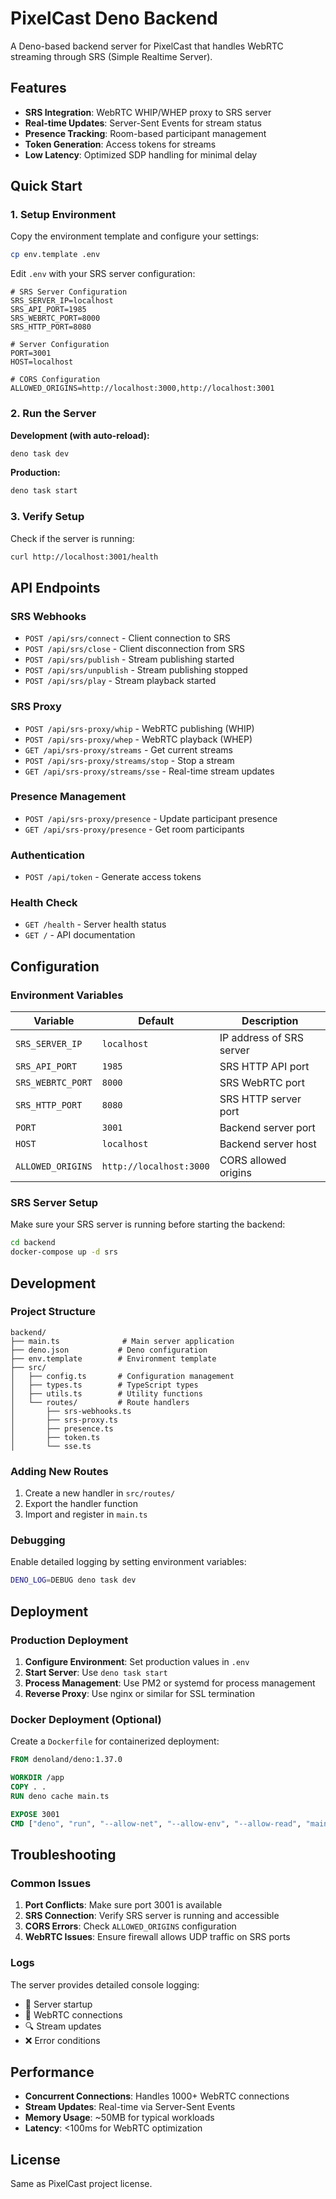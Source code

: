 # PixelCast Deno Backend

A Deno-based backend server for PixelCast that handles WebRTC streaming through SRS (Simple Realtime Server).

## Features

- **SRS Integration**: WebRTC WHIP/WHEP proxy to SRS server
- **Real-time Updates**: Server-Sent Events for stream status
- **Presence Tracking**: Room-based participant management
- **Token Generation**: Access tokens for streams
- **Low Latency**: Optimized SDP handling for minimal delay

## Quick Start

### 1. Setup Environment

Copy the environment template and configure your settings:

```bash
cp env.template .env
```

Edit `.env` with your SRS server configuration:

```env
# SRS Server Configuration
SRS_SERVER_IP=localhost
SRS_API_PORT=1985
SRS_WEBRTC_PORT=8000
SRS_HTTP_PORT=8080

# Server Configuration
PORT=3001
HOST=localhost

# CORS Configuration
ALLOWED_ORIGINS=http://localhost:3000,http://localhost:3001
```

### 2. Run the Server

**Development (with auto-reload):**

```bash
deno task dev
```

**Production:**

```bash
deno task start
```

### 3. Verify Setup

Check if the server is running:

```bash
curl http://localhost:3001/health
```

## API Endpoints

### SRS Webhooks

- `POST /api/srs/connect` - Client connection to SRS
- `POST /api/srs/close` - Client disconnection from SRS
- `POST /api/srs/publish` - Stream publishing started
- `POST /api/srs/unpublish` - Stream publishing stopped
- `POST /api/srs/play` - Stream playback started

### SRS Proxy

- `POST /api/srs-proxy/whip` - WebRTC publishing (WHIP)
- `POST /api/srs-proxy/whep` - WebRTC playback (WHEP)
- `GET /api/srs-proxy/streams` - Get current streams
- `POST /api/srs-proxy/streams/stop` - Stop a stream
- `GET /api/srs-proxy/streams/sse` - Real-time stream updates

### Presence Management

- `POST /api/srs-proxy/presence` - Update participant presence
- `GET /api/srs-proxy/presence` - Get room participants

### Authentication

- `POST /api/token` - Generate access tokens

### Health Check

- `GET /health` - Server health status
- `GET /` - API documentation

## Configuration

### Environment Variables

| Variable | Default | Description |
|----------|---------|-------------|
| `SRS_SERVER_IP` | `localhost` | IP address of SRS server |
| `SRS_API_PORT` | `1985` | SRS HTTP API port |
| `SRS_WEBRTC_PORT` | `8000` | SRS WebRTC port |
| `SRS_HTTP_PORT` | `8080` | SRS HTTP server port |
| `PORT` | `3001` | Backend server port |
| `HOST` | `localhost` | Backend server host |
| `ALLOWED_ORIGINS` | `http://localhost:3000` | CORS allowed origins |

### SRS Server Setup

Make sure your SRS server is running before starting the backend:

```bash
cd backend
docker-compose up -d srs
```

## Development

### Project Structure

```
backend/
├── main.ts              # Main server application
├── deno.json           # Deno configuration
├── env.template        # Environment template
├── src/
│   ├── config.ts       # Configuration management
│   ├── types.ts        # TypeScript types
│   ├── utils.ts        # Utility functions
│   └── routes/         # Route handlers
│       ├── srs-webhooks.ts
│       ├── srs-proxy.ts
│       ├── presence.ts
│       ├── token.ts
│       └── sse.ts
```

### Adding New Routes

1. Create a new handler in `src/routes/`
2. Export the handler function
3. Import and register in `main.ts`

### Debugging

Enable detailed logging by setting environment variables:

```bash
DENO_LOG=DEBUG deno task dev
```

## Deployment

### Production Deployment

1. **Configure Environment**: Set production values in `.env`
2. **Start Server**: Use `deno task start`
3. **Process Management**: Use PM2 or systemd for process management
4. **Reverse Proxy**: Use nginx or similar for SSL termination

### Docker Deployment (Optional)

Create a `Dockerfile` for containerized deployment:

```dockerfile
FROM denoland/deno:1.37.0

WORKDIR /app
COPY . .
RUN deno cache main.ts

EXPOSE 3001
CMD ["deno", "run", "--allow-net", "--allow-env", "--allow-read", "main.ts"]
```

## Troubleshooting

### Common Issues

1. **Port Conflicts**: Make sure port 3001 is available
2. **SRS Connection**: Verify SRS server is running and accessible
3. **CORS Errors**: Check `ALLOWED_ORIGINS` configuration
4. **WebRTC Issues**: Ensure firewall allows UDP traffic on SRS ports

### Logs

The server provides detailed console logging:

- 🚀 Server startup
- 📡 WebRTC connections
- 🔍 Stream updates
- ❌ Error conditions

## Performance

- **Concurrent Connections**: Handles 1000+ WebRTC connections
- **Stream Updates**: Real-time via Server-Sent Events
- **Memory Usage**: ~50MB for typical workloads
- **Latency**: <100ms for WebRTC optimization

## License

Same as PixelCast project license.
